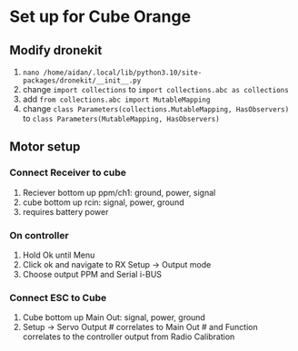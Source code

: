 # Set up for Cube Orange

## Modify dronekit
1. `nano /home/aidan/.local/lib/python3.10/site-packages/dronekit/__init__.py
`
2. change `import collections` to `import collections.abc as collections`
3. add `from collections.abc import MutableMapping`
4. change `class Parameters(collections.MutableMapping, HasObservers)` to `class Parameters(MutableMapping, HasObservers)`

## Motor setup

### Connect Receiver to cube
1. Reciever bottom up ppm/ch1: ground, power, signal
2. cube bottom up rcin: signal, power, ground
3. requires battery power

### On controller
1. Hold Ok until Menu 
2. Click ok and navigate to RX Setup -> Output mode
3. Choose output PPM and Serial i-BUS
 
### Connect ESC to Cube
1. Cube bottom up Main Out: signal, power, ground
2. Setup -> Servo Output # correlates to Main Out # and Function correlates to the controller output from Radio Calibration
